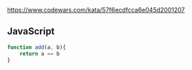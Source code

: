 https://www.codewars.com/kata/57f6ecdfcca6e045d2001207

## JavaScript
```js
function add(a, b){
	return a == b
}
```
